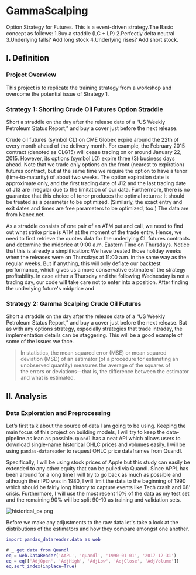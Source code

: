 # GammaScalping
Option Strategy for Futures. This is a event-driven strategy.The Basic concept as follows:
1.Buy a staddle (LC + LP)
2.Perfectly delta neutral
3.Underlying falls? Add long stock
4.Underlying rises? Add short stock.

## I. Definition
### **Project Overview**
This project is to replicate the training strategy from a workshop and overcome the potential issue of Strategy 1.

### **Strategy 1: Shorting Crude Oil Futures Option Straddle**
Short a straddle on the day after the release date of a “US Weekly Petroleum Status Report,” and buy a cover just before the next release. 

Crude oil futures (symbol CL) on CME Globex expire around the 22th of every month ahead of the delivery month. For example, the February 2015 contract (denoted as CLG15) will cease trading on or around January 22, 2015. However, its options (symbol LO) expire three (3) business days ahead. Note that we trade only options on the front (nearest to expiration) futures contract, but at the same time we require the option to have a tenor (time‐to‐maturity) of about two weeks. The option expiration date is approximate only, and the first trading date of J12 and the last trading date of J13 are irregular due to the limitation of our data. Furthermore, there is no guarantee that this choice of tenor produces the optimal returns: It should be treated as a parameter to be optimized. (Similarly, the exact entry and exit dates and times are free parameters to be optimized, too.) The data are from Nanex.net.

As a straddle consists of one pair of an ATM put and call, we need to find out what strike price is ATM at the moment of the trade entry. Hence, we need to first retrieve the quotes data for the underlying CL futures contracts and determine the midprice at 9:00 a.m. Eastern Time on Thursdays. Notice that this is already a simplification: We have treated those holiday weeks when the releases were on Thursdays at 11:00 a.m. in the same way as the regular weeks. But if anything, this will only deflate our backtest performance, which gives us a more conservative estimate of the strategy profitability. In case either a Thursday and the following Wednesday is not a trading day, our code will take care not to enter into a position. After finding the underlying future's midprice and

### **Strategy 2: Gamma Scalping Crude Oil Futures**
Short a straddle on the day after the release date of a “US Weekly Petroleum Status Report,” and buy a cover just before the next release. But as with any options strategy, especially strategies that trade intraday, the implementation details can be staggering. This will be a good example of some of the issues we face.

> In statistics, the mean squared error (MSE) or mean squared deviation (MSD) of an estimator (of a procedure for estimating an unobserved quantity) measures the average of the squares of the errors or deviations—that is, the difference between the estimator and what is estimated.

## II. Analysis
### Data Exploration and Preprocessing

Let’s first talk about the source of data I am going to be using. Keeping the main focus of this project on building models, I will try to keep the data-pipeline as lean as possible. ```Quandl``` has a neat API which allows users to download single-name historical OHLC prices and volumes easily. I will be using ```pandas-datareader``` to request OHLC price dataframes from Quandl.

Specifically, I will be using stock prices of Apple but this study can easily be extended to any other equity that can be pulled via Quandl. Since APPL has been around for a long time I will try to go back as much as possible and although their IPO was in 1980, I will limit the data to the beginning of 1990 which should be fairly long history to capture events like Tech crash and 08’ crisis. Furthermore, I will use the most recent 10% of the data as my test set and the remaining 90% will be split 90-10 as training and validation sets.

![historical_px.png](./assets/historical_px.png)

Before we make any adjustments to the raw data let's take a look at the distributions of the estimators and how they compare amongst one another.

```Matlab
import pandas_datareader.data as web

# _ get data from Quandl
eq = web.DataReader('AAPL', 'quandl', '1990-01-01', '2017-12-31')
eq = eq[['AdjOpen', 'AdjHigh', 'AdjLow', 'AdjClose', 'AdjVolume']]
eq.sort_index(inplace=True)
